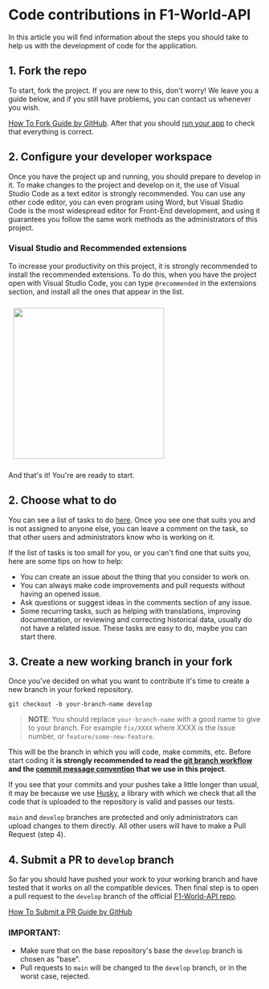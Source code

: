 # Code contributions in F1-World-API

In this article you will find information about the steps you should take to help us with the development of code for the application.

## 1. Fork the repo

To start, fork the project. If you are new to this, don't worry! We leave you a guide below, and if you still have problems, you can contact us whenever you wish.

[How To Fork Guide by GitHub](https://docs.github.com/en/get-started/quickstart/fork-a-repo). After that you should [run your app](https://github.com/enrique-lozano/F1-World-API#run-the-api-) to check that everything is correct.

## 2. Configure your developer workspace

Once you have the project up and running, you should prepare to develop in it. To make changes to the project and develop on it, the use of Visual Studio Code as a text editor is strongly recommended. You can use any other code editor, you can even program using Word, but Visual Studio Code is the most widespread editor for Front-End development, and using it guarantees you follow the same work methods as the administrators of this project.

### Visual Studio and Recommended extensions

To increase your productivity on this project, it is strongly recommended to install the recommended extensions. To do this, when you have the project open with Visual Studio Code, you can type `@recommended` in the extensions section, and install all the ones that appear in the list.

<img src="https://user-images.githubusercontent.com/61509169/207661261-cbd2b2bd-7c7c-4d3a-a2e3-f4d65b5e2266.png"
width="300" hspace="10" vspace="10">

And that's it! You're are ready to start.

## 2. Choose what to do

You can see a list of tasks to do [here](https://github.com/enrique-lozano/F1-World-API/issues). Once you see one that suits you and is not assigned to anyone else, you can leave a comment on the task, so that other users and administrators know who is working on it.

If the list of tasks is too small for you, or you can't find one that suits you, here are some tips on how to help:

- You can create an issue about the thing that you consider to work on.
- You can always make code improvements and pull requests without having an opened issue.
- Ask questions or suggest ideas in the comments section of any issue.
- Some recurring tasks, such as helping with translations, improving documentation, or reviewing and correcting historical data, usually do not have a related issue. These tasks are easy to do, maybe you can start there.

## 3. Create a new working branch in your fork

Once you've decided on what you want to contribute it's time to create a new branch in your forked repository.

    git checkout -b your-branch-name develop

> **NOTE**: You should replace `your-branch-name` with a good name to give to your branch. For example `fix/XXXX` where XXXX is the Issue number, or `feature/some-new-feature`.

This will be the branch in which you will code, make commits, etc. Before start coding it **is strongly recommended to read the [git branch workflow](https://github.com/enrique-lozano/F1-World-API/blob/main/docs/GIT_BRANCHES_WORKFLOW.md) and the [commit message convention](https://github.com/enrique-lozano/F1-World-API/blob/main/docs/COMMIT_MSG.md) that we use in this project**.

If you see that your commits and your pushes take a little longer than usual, it may be because we use [Husky](https://github.com/typicode/husky), a library with which we check that all the code that is uploaded to the repository is valid and passes our tests.

`main` and `develop` branches are protected and only administrators can upload changes to them directly. All other users will have to make a Pull Request (step 4).

## 4. Submit a PR to `develop` branch

So far you should have pushed your work to your working branch and have tested that it works on all the compatible devices. Then final step is to open a pull request to the `develop` branch of the official [F1-World-API repo](https://github.com/enrique-lozano/F1-World-API).

[How To Submit a PR Guide by GitHub](https://docs.github.com/en/pull-requests/collaborating-with-pull-requests/proposing-changes-to-your-work-with-pull-requests/creating-a-pull-request-from-a-fork)

### IMPORTANT:

- Make sure that on the base repository's base the `develop` branch is chosen as "base".
- Pull requests to `main` will be changed to the `develop` branch, or in the worst case, rejected.
